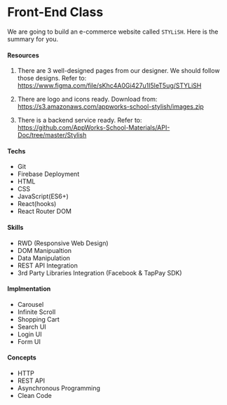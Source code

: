 # Front-End Class

We are going to build an e-commerce website called `STYLiSH`. Here is the summary for you.

#### Resources

1. There are 3 well-designed pages from our designer. We should follow those designs.
   Refer to: https://www.figma.com/file/sKhc4A0Gi427u1I5leT5ug/STYLiSH

2. There are logo and icons ready.
   Download from: https://s3.amazonaws.com/appworks-school-stylish/images.zip

3. There is a backend service ready.
   Refer to: https://github.com/AppWorks-School-Materials/API-Doc/tree/master/Stylish

#### Techs

- Git
- Firebase Deployment
- HTML
- CSS
- JavaScript(ES6+)
- React(hooks)
- React Router DOM

#### Skills

- RWD (Responsive Web Design)
- DOM Manipualtion
- Data Manipulation
- REST API Integration
- 3rd Party Libraries Integration (Facebook & TapPay SDK)

#### Implmentation

- Carousel
- Infinite Scroll
- Shopping Cart
- Search UI
- Login UI
- Form UI

#### Concepts

- HTTP
- REST API
- Asynchronous Programming
- Clean Code
